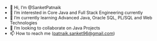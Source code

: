 - 👋 Hi, I’m @SanketPatnaik
- 👀 I’m interested in Core Java and Full Stack Engineering currently
- 🌱 I’m currently learning Advanced Java, Oracle SQL, PL/SQL and Web Technologies
- 💞️ I’m looking to collaborate on Java Projects
- 📫 How to reach me (patnaik.sanket96@gmail.com)

<!---
SanketPatnaik/SanketPatnaik is a ✨ special ✨ repository because its `README.md` (this file) appears on your GitHub profile.
You can click the Preview link to take a look at your changes.
--->
